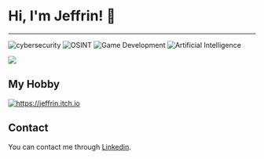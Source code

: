 # Hi, I'm Jeffrin! 👋
-----
![cybersecurity](https://img.shields.io/badge/Cybersecurity-2a0f75?style=for-the-badge&logoColor=233776AB) 
![OSINT](https://img.shields.io/badge/OSINT-9EECFF?style=for-the-badge
)
![Game Development](https://img.shields.io/badge/Game%20Development-fc044c?style=for-the-badge
)
![Artificial Intelligence](https://img.shields.io/badge/Artificial%20Intelligence-501DAF?style=for-the-badge
)


<img src="https://skillicons.dev/icons?i=py,js,nginx,aws,docker,godot" />


## My Hobby
<a href="https://jeffrin.itch.io">
<img align-items="center" src="https://img.shields.io/badge/Itch.io-fa5c5c?style=for-the-badge&logo=Itch.io&logoColor=white&link=https%3A%2F%2Fjeffrin.itch.io" alt="https://jeffrin.itch.io">
</a>


## Contact
You can contact me through [Linkedin](https://www.linkedin.com/in/jeffrin-e-60b160260/).
